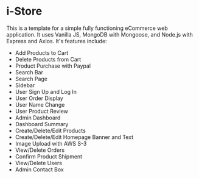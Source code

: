 # i-Store

This is a template for a simple fully functioning eCommerce web application. It uses Vanilla JS, MongoDB with Mongoose, and Node.js with Express and Axios. 
It's features include:

<ul>
  <li>Add Products to Cart</li>
  <li>Delete Products from Cart</li>
  <li>Product Purchase with Paypal</li>
  <li>Search Bar</li>
  <li>Search Page</li>
  <li>Sidebar</li>
  <li>User Sign Up and Log In</li>
  <li>User Order Display</li>
  <li>User Name Change</li>
  <li>User Product Review</li>
  <li>Admin Dashboard</li>
  <li>Dashboard Summary</li>
  <li>Create/Delete/Edit Products</li>
  <li>Create/Delete/Edit Homepage Banner and Text</li>
  <li>Image Upload with AWS S-3</li>
  <li>View/Delete Orders</li>
  <li>Confirm Product Shipment</li>
  <li>View/Delete Users</li>
  <li>Admin Contact Box</li>
</ul>
